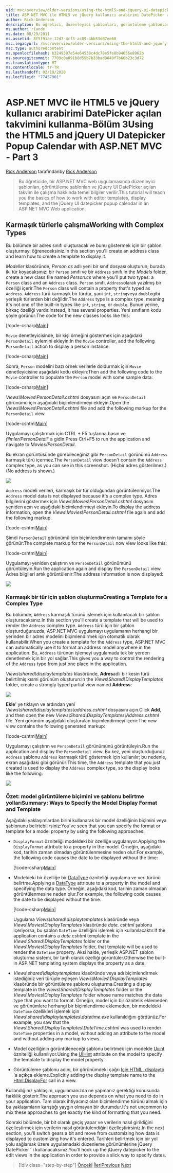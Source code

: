 ```yaml
---
uid: mvc/overview/older-versions/using-the-html5-and-jquery-ui-datepicker-popup-calendar-with-aspnet-mvc/using-the-html5-and-jquery-ui-datepicker-popup-calendar-with-aspnet-mvc-part-3
title: ASP.NET MVC ile HTML5 ve jQuery kullanıcı arabirimi DatePicker açılan takvimini kullanma-Bölüm 3 | Microsoft Docs
author: Rick-Anderson
description: Bu öğretici, düzenleyici şablonları, görüntüleme şablonları ve jQuery UI DatePicker açılan takvimini bir ASP.NET MV içinde nasıl çalışabileceğiniz hakkında temel bilgileri öğretir...
ms.author: riande
ms.date: 08/29/2011
ms.assetid: 8f5f91ae-12d7-4cf3-ac09-4bb53d07ee60
msc.legacyurl: /mvc/overview/older-versions/using-the-html5-and-jquery-ui-datepicker-popup-calendar-with-aspnet-mvc/using-the-html5-and-jquery-ui-datepicker-popup-calendar-with-aspnet-mvc-part-3
msc.type: authoredcontent
ms.openlocfilehash: b3249397e54e64538c4dc78e5fe8b94656e8962b
ms.sourcegitcommit: 7709c0a091b8d55b7b33bad8849f7b66b23c3d72
ms.translationtype: MT
ms.contentlocale: tr-TR
ms.lasthandoff: 02/19/2020
ms.locfileid: "77457901"
---
```

# <a name="using-the-html5-and-jquery-ui-datepicker-popup-calendar-with-aspnet-mvc---part-3"></a><span data-ttu-id="f084a-103">ASP.NET MVC ile HTML5 ve jQuery kullanıcı arabirimi DatePicker açılan takvimini kullanma-Bölüm 3</span><span class="sxs-lookup"><span data-stu-id="f084a-103">Using the HTML5 and jQuery UI Datepicker Popup Calendar with ASP.NET MVC - Part 3</span></span>

<span data-ttu-id="f084a-104">[Rick Anderson](https://twitter.com/RickAndMSFT) tarafından</span><span class="sxs-lookup"><span data-stu-id="f084a-104">by [Rick Anderson](https://twitter.com/RickAndMSFT)</span></span>

> <span data-ttu-id="f084a-105">Bu öğreticide, bir ASP.NET MVC web uygulamasında düzenleyici şablonları, görüntüleme şablonları ve jQuery UI DatePicker açılan takvim ile çalışma hakkında temel bilgiler verilir.</span><span class="sxs-lookup"><span data-stu-id="f084a-105">This tutorial will teach you the basics of how to work with editor templates, display templates, and the jQuery UI datepicker popup calendar in an ASP.NET MVC Web application.</span></span>

## <a name="working-with-complex-types"></a><span data-ttu-id="f084a-106">Karmaşık türlerle çalışma</span><span class="sxs-lookup"><span data-stu-id="f084a-106">Working with Complex Types</span></span>

<span data-ttu-id="f084a-107">Bu bölümde bir adres sınıfı oluşturacak ve bunu göstermek için bir şablon oluşturmayı öğreneceksiniz.</span><span class="sxs-lookup"><span data-stu-id="f084a-107">In this section you'll create an address class and learn how to create a template to display it.</span></span>

<span data-ttu-id="f084a-108">*Modeller* klasöründe, *Person.cs* adlı yeni bir sınıf dosyası oluşturun; burada iki tür koyacaksınız: bir `Person` sınıfı ve bir `Address` sınıfı.</span><span class="sxs-lookup"><span data-stu-id="f084a-108">In the *Models* folder, create a new class file named *Person.cs* where you'll put two types: a `Person` class and an `Address` class.</span></span> <span data-ttu-id="f084a-109">`Person` sınıfı, `Address`olarak yazılmış bir özelliği içerir.</span><span class="sxs-lookup"><span data-stu-id="f084a-109">The `Person` class will contain a property that's typed as `Address`.</span></span> <span data-ttu-id="f084a-110">`Address` türü karmaşık bir türdür, yani `int`, `string`veya `double`gibi yerleşik türlerden biri değildir.</span><span class="sxs-lookup"><span data-stu-id="f084a-110">The `Address` type is a complex type, meaning it's not one of the built-in types like `int`, `string`, or `double`.</span></span> <span data-ttu-id="f084a-111">Bunun yerine, birkaç özelliği vardır.</span><span class="sxs-lookup"><span data-stu-id="f084a-111">Instead, it has several properties.</span></span> <span data-ttu-id="f084a-112">Yeni sınıfların kodu şöyle görünür:</span><span class="sxs-lookup"><span data-stu-id="f084a-112">The code for the new classes looks like this:</span></span>

[!code-csharp[Main](using-the-html5-and-jquery-ui-datepicker-popup-calendar-with-aspnet-mvc-part-3/samples/sample1.cs)]

<span data-ttu-id="f084a-113">`Movie` denetleyicisinde, bir kişi örneğini göstermek için aşağıdaki `PersonDetail` eylemini ekleyin:</span><span class="sxs-lookup"><span data-stu-id="f084a-113">In the `Movie` controller, add the following `PersonDetail` action to display a person instance:</span></span>

[!code-csharp[Main](using-the-html5-and-jquery-ui-datepicker-popup-calendar-with-aspnet-mvc-part-3/samples/sample2.cs)]

<span data-ttu-id="f084a-114">Sonra, `Person` modelini bazı örnek verilerle doldurmak için `Movie` denetleyicisine aşağıdaki kodu ekleyin:</span><span class="sxs-lookup"><span data-stu-id="f084a-114">Then add the following code to the `Movie` controller to populate the `Person` model with some sample data:</span></span>

[!code-csharp[Main](using-the-html5-and-jquery-ui-datepicker-popup-calendar-with-aspnet-mvc-part-3/samples/sample3.cs)]

<span data-ttu-id="f084a-115">*Views\Movies\PersonDetail.cshtml* dosyasını açın ve `PersonDetail` görünümü için aşağıdaki biçimlendirmeyi ekleyin.</span><span class="sxs-lookup"><span data-stu-id="f084a-115">Open the *Views\Movies\PersonDetail.cshtml* file and add the following markup for the `PersonDetail` view.</span></span>

[!code-cshtml[Main](using-the-html5-and-jquery-ui-datepicker-popup-calendar-with-aspnet-mvc-part-3/samples/sample4.cshtml)]

<span data-ttu-id="f084a-116">Uygulamayı çalıştırmak için CTRL + F5 tuşlarına basın ve *filmler/PersonDetail*' a gidin.</span><span class="sxs-lookup"><span data-stu-id="f084a-116">Press Ctrl+F5 to run the application and navigate to *Movies/PersonDetail*.</span></span>

<span data-ttu-id="f084a-117">Bu ekran görüntüsünde görebileceğiniz gibi `PersonDetail` görünümü `Address` karmaşık türü içermez.</span><span class="sxs-lookup"><span data-stu-id="f084a-117">The `PersonDetail` view doesn't contain the `Address` complex type, as you can see in this screenshot.</span></span> <span data-ttu-id="f084a-118">(Hiçbir adres gösterilmez.)</span><span class="sxs-lookup"><span data-stu-id="f084a-118">(No address is shown.)</span></span>

![](using-the-html5-and-jquery-ui-datepicker-popup-calendar-with-aspnet-mvc-part-3/_static/image1.png)

<span data-ttu-id="f084a-119">`Address` modeli verileri, karmaşık bir tür olduğundan görüntülenmiyor.</span><span class="sxs-lookup"><span data-stu-id="f084a-119">The `Address` model data is not displayed because it's a complex type.</span></span> <span data-ttu-id="f084a-120">Adres bilgilerini göstermek için *Views\Movies\PersonDetail.cshtml* dosyasını yeniden açın ve aşağıdaki biçimlendirmeyi ekleyin.</span><span class="sxs-lookup"><span data-stu-id="f084a-120">To display the address information, open the *Views\Movies\PersonDetail.cshtml* file again and add the following markup.</span></span>

[!code-cshtml[Main](using-the-html5-and-jquery-ui-datepicker-popup-calendar-with-aspnet-mvc-part-3/samples/sample5.cshtml)]

<span data-ttu-id="f084a-121">Şimdi `PersonDetail` görünümü için biçimlendirmenin tamamı şöyle görünür:</span><span class="sxs-lookup"><span data-stu-id="f084a-121">The complete markup for the `PersonDetail` now view looks like this:</span></span>

[!code-cshtml[Main](using-the-html5-and-jquery-ui-datepicker-popup-calendar-with-aspnet-mvc-part-3/samples/sample6.cshtml)]

<span data-ttu-id="f084a-122">Uygulamayı yeniden çalıştırın ve `PersonDetail` görünümünü görüntüleyin.</span><span class="sxs-lookup"><span data-stu-id="f084a-122">Run the application again and display the `PersonDetail` view.</span></span> <span data-ttu-id="f084a-123">Adres bilgileri artık görüntülenir:</span><span class="sxs-lookup"><span data-stu-id="f084a-123">The address information is now displayed:</span></span>

![](using-the-html5-and-jquery-ui-datepicker-popup-calendar-with-aspnet-mvc-part-3/_static/image2.png)

### <a name="creating-a-template-for-a-complex-type"></a><span data-ttu-id="f084a-124">Karmaşık bir tür için şablon oluşturma</span><span class="sxs-lookup"><span data-stu-id="f084a-124">Creating a Template for a Complex Type</span></span>

<span data-ttu-id="f084a-125">Bu bölümde, `Address` karmaşık türünü işlemek için kullanılacak bir şablon oluşturacaksınız.</span><span class="sxs-lookup"><span data-stu-id="f084a-125">In this section you'll create a template that will be used to render the `Address` complex type.</span></span> <span data-ttu-id="f084a-126">`Address` türü için bir şablon oluşturduğunuzda, ASP.NET MVC uygulamayı uygulamanın herhangi bir yerinden bir adres modelini biçimlendirmek için otomatik olarak kullanabilir.</span><span class="sxs-lookup"><span data-stu-id="f084a-126">When you create a template for the `Address` type, ASP.NET MVC can automatically use it to format an address model anywhere in the application.</span></span> <span data-ttu-id="f084a-127">Bu, `Address` türünün işlemeyi uygulamada tek bir yerden denetlemek için bir yol sağlar.</span><span class="sxs-lookup"><span data-stu-id="f084a-127">This gives you a way to control the rendering of the `Address` type from just one place in the application.</span></span>

<span data-ttu-id="f084a-128">*Views\shared\displaytemplates* klasöründe, **Adres**adlı bir kesin türü belirtilmiş kısmi görünüm oluşturun:</span><span class="sxs-lookup"><span data-stu-id="f084a-128">In the *Views\Shared\DisplayTemplates* folder, create a strongly typed partial view named **Address**:</span></span>

![](using-the-html5-and-jquery-ui-datepicker-popup-calendar-with-aspnet-mvc-part-3/_static/image3.png)

<span data-ttu-id="f084a-129">**Ekle**' ye tıklayın ve ardından yeni *Views\shared\displaytemplates\address.cshtml* dosyasını açın.</span><span class="sxs-lookup"><span data-stu-id="f084a-129">Click **Add**, and then open the new *Views\Shared\DisplayTemplates\Address.cshtml* file.</span></span> <span data-ttu-id="f084a-130">Yeni görünüm aşağıdaki oluşturulan biçimlendirmeyi içerir:</span><span class="sxs-lookup"><span data-stu-id="f084a-130">The new view contains the following generated markup:</span></span>

[!code-cshtml[Main](using-the-html5-and-jquery-ui-datepicker-popup-calendar-with-aspnet-mvc-part-3/samples/sample7.cshtml)]

<span data-ttu-id="f084a-131">Uygulamayı çalıştırın ve `PersonDetail` görünümünü görüntüleyin.</span><span class="sxs-lookup"><span data-stu-id="f084a-131">Run the application and display the `PersonDetail` view.</span></span> <span data-ttu-id="f084a-132">Bu kez, yeni oluşturduğunuz `Address` şablonu `Address` karmaşık türü göstermek için kullanılır; bu nedenle, ekran aşağıdaki gibi görünür:</span><span class="sxs-lookup"><span data-stu-id="f084a-132">This time, the `Address` template that you just created is used to display the `Address` complex type, so the display looks like the following:</span></span>

![](using-the-html5-and-jquery-ui-datepicker-popup-calendar-with-aspnet-mvc-part-3/_static/image4.png)

### <a name="summary-ways-to-specify-the-model-display-format-and-template"></a><span data-ttu-id="f084a-133">Özet: model görüntüleme biçimini ve şablonu belirtme yolları</span><span class="sxs-lookup"><span data-stu-id="f084a-133">Summary: Ways to Specify the Model Display Format and Template</span></span>

<span data-ttu-id="f084a-134">Aşağıdaki yaklaşımlardan birini kullanarak bir model özelliğinin biçimini veya şablonunu belirtebilirsiniz:</span><span class="sxs-lookup"><span data-stu-id="f084a-134">You've seen that you can specify the format or template for a model property by using the following approaches:</span></span>

- <span data-ttu-id="f084a-135">`DisplayFormat` özniteliği modeldeki bir özelliğe uygulanıyor.</span><span class="sxs-lookup"><span data-stu-id="f084a-135">Applying the `DisplayFormat` attribute to a property in the model.</span></span> <span data-ttu-id="f084a-136">Örneğin, aşağıdaki kod, tarihin zaman olmadan görüntülenmesine neden olur:</span><span class="sxs-lookup"><span data-stu-id="f084a-136">For example, the following code causes the date to be displayed without the time:</span></span>

    [!code-csharp[Main](using-the-html5-and-jquery-ui-datepicker-popup-calendar-with-aspnet-mvc-part-3/samples/sample8.cs)]
- <span data-ttu-id="f084a-137">Modeldeki bir özelliğe bir [DataType](https://msdn.microsoft.com/library/system.componentmodel.dataannotations.datatype.aspx) özniteliği uygulama ve veri türünü belirtme.</span><span class="sxs-lookup"><span data-stu-id="f084a-137">Applying a [DataType](https://msdn.microsoft.com/library/system.componentmodel.dataannotations.datatype.aspx) attribute to a property in the model and specifying the data type.</span></span> <span data-ttu-id="f084a-138">Örneğin, aşağıdaki kod, tarihin zaman olmadan görüntülenmesine neden olur.</span><span class="sxs-lookup"><span data-stu-id="f084a-138">For example, the following code causes the date to be displayed without the time.</span></span>

    [!code-csharp[Main](using-the-html5-and-jquery-ui-datepicker-popup-calendar-with-aspnet-mvc-part-3/samples/sample9.cs)]

    <span data-ttu-id="f084a-139">Uygulama *Views\shared\displaytemplates* klasöründe veya *Views\Movies\DisplayTemplates* klasöründe *date. cshtml* şablonu içeriyorsa, bu şablon `DateTime` özelliğini işlemek için kullanılacaktır.</span><span class="sxs-lookup"><span data-stu-id="f084a-139">If the application contains a *date.cshtml* template in the *Views\Shared\DisplayTemplates* folder or the *Views\Movies\DisplayTemplates* folder, that template will be used to render the `DateTime` property.</span></span> <span data-ttu-id="f084a-140">Aksi halde, yerleşik ASP.NET şablon oluşturma sistemi, bir tarih olarak özelliği görüntüler.</span><span class="sxs-lookup"><span data-stu-id="f084a-140">Otherwise the built-in ASP.NET templating system displays the property as a date.</span></span>
- <span data-ttu-id="f084a-141">*Views\shared\displaytemplates* klasöründe veya adı biçimlendirmek istediğiniz veri türüyle eşleşen *Views\Movies\DisplayTemplates* klasöründe bir görüntüleme şablonu oluşturma.</span><span class="sxs-lookup"><span data-stu-id="f084a-141">Creating a display template in the *Views\Shared\DisplayTemplates* folder or the *Views\Movies\DisplayTemplates* folder whose name matches the data type that you want to format.</span></span> <span data-ttu-id="f084a-142">Örneğin, model için bir öznitelik eklemeden ve görünümlere herhangi bir biçimlendirme eklemeden, bir modeldeki `DateTime` özellikleri işlemek için *Views\shared\displaytemplates\datetime.exe* kullanıldığını gördünüz.</span><span class="sxs-lookup"><span data-stu-id="f084a-142">For example, you saw that the *Views\Shared\DisplayTemplates\DateTime.cshtml* was used to render `DateTime` properties in a model, without adding an attribute to the model and without adding any markup to views.</span></span>
- <span data-ttu-id="f084a-143">Model özelliğinin görüntüleneceği şablonu belirtmek için modelde [Uııınt](https://msdn.microsoft.com/library/system.componentmodel.dataannotations.uihintattribute.uihint.aspx) özniteliği kullanılıyor.</span><span class="sxs-lookup"><span data-stu-id="f084a-143">Using the [UIHint](https://msdn.microsoft.com/library/system.componentmodel.dataannotations.uihintattribute.uihint.aspx) attribute on the model to specify the template to display the model property.</span></span>
- <span data-ttu-id="f084a-144">Görüntüleme şablonu adını, bir görünümdeki çağrı [Için HTML. displayto](https://msdn.microsoft.com/library/ee407420.aspx) 'a açıkça ekleme.</span><span class="sxs-lookup"><span data-stu-id="f084a-144">Explicitly adding the display template name to the [Html.DisplayFor](https://msdn.microsoft.com/library/ee407420.aspx) call in a view.</span></span>

<span data-ttu-id="f084a-145">Kullandığınız yaklaşım, uygulamanızda ne yapmanız gerektiği konusunda farklılık gösterir.</span><span class="sxs-lookup"><span data-stu-id="f084a-145">The approach you use depends on what you need to do in your application.</span></span> <span data-ttu-id="f084a-146">Tam olarak ihtiyacınız olan biçimlendirme türünü almak için bu yaklaşımların karıştığı yaygın olmayan bir durumdur.</span><span class="sxs-lookup"><span data-stu-id="f084a-146">It's not uncommon to mix these approaches to get exactly the kind of formatting that you need.</span></span>

<span data-ttu-id="f084a-147">Sonraki bölümde, bir bit olarak geçiş yapar ve verilerin nasıl girildiğini özelleştirmek için verilerin nasıl görüntülendiğini özelleştirirsiniz.</span><span class="sxs-lookup"><span data-stu-id="f084a-147">In the next section, you'll switch gears a bit and move from customizing how data is displayed to customizing how it's entered.</span></span> <span data-ttu-id="f084a-148">Tarihleri belirtmek için bir yol yolu sağlamak üzere uygulamadaki düzenleme görünümlerine jQuery DatePicker ' i kullanacaksınız.</span><span class="sxs-lookup"><span data-stu-id="f084a-148">You'll hook up the jQuery datepicker to the edit views in the application in order to provide a slick way to specify dates.</span></span>

> [!div class="step-by-step"]
> <span data-ttu-id="f084a-149">[Önceki](using-the-html5-and-jquery-ui-datepicker-popup-calendar-with-aspnet-mvc-part-2.md)
> [İleri](using-the-html5-and-jquery-ui-datepicker-popup-calendar-with-aspnet-mvc-part-4.md)</span><span class="sxs-lookup"><span data-stu-id="f084a-149">[Previous](using-the-html5-and-jquery-ui-datepicker-popup-calendar-with-aspnet-mvc-part-2.md)
[Next](using-the-html5-and-jquery-ui-datepicker-popup-calendar-with-aspnet-mvc-part-4.md)</span></span>
